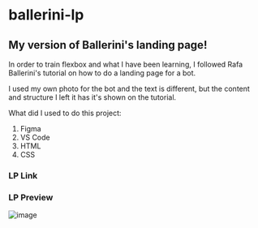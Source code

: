 # ballerini-lp
## My version of Ballerini's landing page!

In order to train flexbox and what I have been learning, I followed Rafa Ballerini's tutorial on how to do a landing page for a bot.

I used my own photo for the bot and the text is different, but the content and structure I left it has it's shown on the tutorial.

What did I used to do this project:
1. Figma
2. VS Code
3. HTML
4. CSS

### LP Link
### LP Preview
![image](https://user-images.githubusercontent.com/92554665/152386571-14488b6f-6740-452d-b32e-962a26304410.png)
